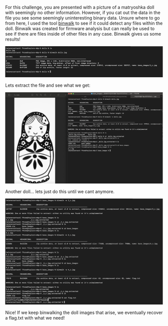 For this challenge, you are presented with a picture of a matryoshka doll with seemingly no other information. However, if you cat out the data in the file you see some seemingly uninteresting binary data. Unsure where to go from here, I used the tool [binwalk](https://github.com/ReFirmLabs/binwalk) to see if it could detect any files within the doll. Binwalk was created for firmware analysis but can really be used to see if there are files inside of other files in any case. Binwalk gives us some results!

![image](images/binwalk-first.png)

Lets extract the file and see what we get:

![image](images/another_doll.png)

Another doll... lets just do this until we cant anymore.

![image](images/doll_flag.png)

Nice! If we keep binwalking the doll images that arise, we eventually recover a flag.txt with what we need!